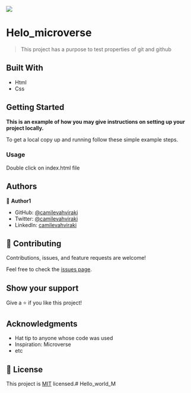 ![](https://img.shields.io/badge/Microverse-blueviolet)

# Helo_microverse

> This project has a purpose to test properties of git and github


## Built With

- Html
- Css



## Getting Started

**This is an example of how you may give instructions on setting up your project locally.**



To get a local copy up and running follow these simple example steps.


### Usage

Double click on index.html file



## Authors

👤 **Author1**

- GitHub: [@camilevahviraki](https://github.com/camilevahviraki)
- Twitter: [@camilevahviraki](https://twitter.com/CamileVahviraki)
- LinkedIn: [camilevahviraki](https://www.linkedin.com/in/camile-vahviraki-8180a6232/)



## 🤝 Contributing

Contributions, issues, and feature requests are welcome!

Feel free to check the [issues page](../../issues/).

## Show your support

Give a ⭐️ if you like this project!

## Acknowledgments

- Hat tip to anyone whose code was used
- Inspiration: Microverse
- etc

## 📝 License

This project is [MIT](./MIT.md) licensed.# Hello_world_M